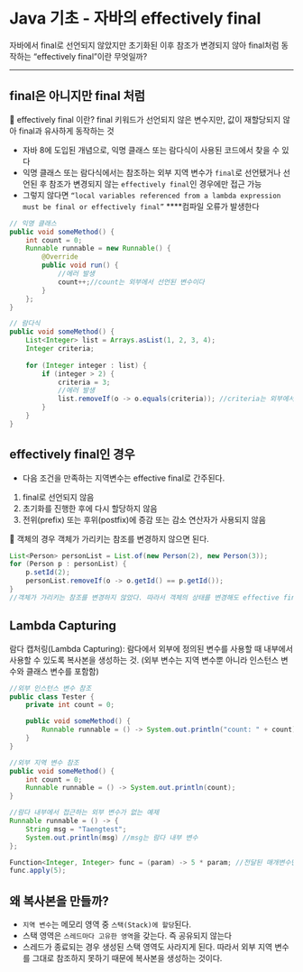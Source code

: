 # Java 기초 - 자바의 effectively final

자바에서 final로 선언되지 않았지만 초기화된 이후 참조가 변경되지 않아 final처럼 동작하는 “effectively final”이란 무엇일까?

---

## final은 아니지만 final 처럼

📌 effectively final 이란? final 키워드가 선언되지 않은 변수지만, 값이 재할당되지 않아 final과 유사하게 동작하는 것

- 자바 8에 도입된 개념으로, 익명 클래스 또는 람다식이 사용된 코드에서 찾을 수 있다
- 익명 클래스 또는 람다식에서는 참조하는 외부 지역 변수가 `final`로 선언됐거나 선언된 후 참조가 변경되지 않는 `effectively final`인 경우에만 접근 가능
- 그렇지 않다면 `“local variables referenced from a lambda expression must be final or effectively final”` ****컴파일 오류가 발생한다

```java
// 익명 클래스
public void someMethod() {
    int count = 0;
    Runnable runnable = new Runnable() {
        @Override
        public void run() {
            //에러 발생
            count++;//count는 외부에서 선언된 변수이다
        }
    };
}

// 람다식
public void someMethod() {
    List<Integer> list = Arrays.asList(1, 2, 3, 4);
    Integer criteria;
    
    for (Integer integer : list) {
        if (integer > 2) {
            criteria = 3;
            //에러 발생
            list.removeIf(o -> o.equals(criteria)); //criteria는 외부에서 선언된 변수이다
        }
    }
}
```

## effectively final인 경우

- 다음 조건을 만족하는 지역변수는 effective final로 간주된다.
1. final로 선언되지 않음
2. 초기화를 진행한 후에 다시 할당하지 않음
3. 전위(prefix) 또는 후위(postfix)에 증감 또는 감소 연산자가 사용되지 않음

📌 객체의 경우 객체가 가리키는 참조를 변경하지 않으면 된다.

```java
List<Person> personList = List.of(new Person(2), new Person(3));
for (Person p : personList) {
    p.setId(2);
    personList.removeIf(o -> o.getId() == p.getId());
}
//객체가 가리키는 참조를 변경하지 않았다. 따라서 객체의 상태를 변경해도 effective final 이다.
```

## Lambda Capturing

람다 캡처링(Lambda Capturing): 람다에서 외부에 정의된 변수를 사용할 때 내부에서 사용할 수 있도록 복사본을 생성하는 것. (외부 변수는 지역 변수뿐 아니라 인스턴스 변수와 클래스 변수를 포함함)

```java
//외부 인스턴스 변수 참조
public class Tester {
	private int count = 0;

	public void someMethod() {
		Runnable runnable = () -> System.out.println("count: " + count);
	}
}

//외부 지역 변수 참조
public void someMethod() {
    int count = 0;
    Runnable runnable = () -> System.out.println(count);
}
```

```java
//람다 내부에서 접근하는 외부 변수가 없는 예제
Runnable runnable = () -> {
    String msg = "Taengtest"; 
    System.out.println(msg) //msg는 람다 내부 변수
};

Function<Integer, Integer> func = (param) -> 5 * param; //전달된 매개변수만 활용
func.apply(5);
```

## 왜 복사본을 만들까?

- `지역 변수`는 메모리 영역 중 `스택(Stack)에 할당`된다.
- 스택 영역은 `스레드마다 고유한 영역`을 갖는다. 즉 공유되지 않는다
- 스레드가 종료되는 경우 생성된 스택 영역도 사라지게 된다. 따라서 외부 지역 변수를 그대로 참조하지 못하기 때문에 복사본을 생성하는 것이다.